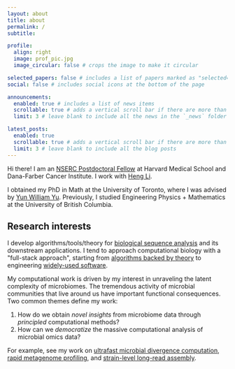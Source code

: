 ```yaml
---
layout: about
title: about
permalink: /
subtitle: 

profile:
  align: right
  image: prof_pic.jpg
  image_circular: false # crops the image to make it circular

selected_papers: false # includes a list of papers marked as "selected={true}"
social: false # includes social icons at the bottom of the page

announcements:
  enabled: true # includes a list of news items
  scrollable: true # adds a vertical scroll bar if there are more than 3 news items
  limit: 3 # leave blank to include all the news in the `_news` folder

latest_posts:
  enabled: true
  scrollable: true # adds a vertical scroll bar if there are more than 3 new posts items
  limit: 3 # leave blank to include all the blog posts
---
```


<p>
Hi there! I am an <a href="https://www.nserc-crsng.gc.ca/Students-Etudiants/PD-NP/cpra-bprc_eng.asp#a1">NSERC Postdoctoral Fellow</a> at Harvard Medical School and Dana-Farber Cancer Institute. I work with <a href="https://hlilab.github.io/">Heng Li</a>.
</p>

<p>
I obtained my PhD in Math at the University of Toronto, where I was advised by <a href="https://yunwilliamyu.net/content/">Yun William Yu</a>. Previously, I studied Engineering Physics + Mathematics at the University of British Columbia. 
</p>

## Research interests

<!------>

I develop algorithms/tools/theory for [biological sequence analysis](https://en.wikipedia.org/wiki/Sequence_analysis) and its downstream applications. I tend to approach computational biology with a "full-stack approach", starting from [algorithms backed by theory](https://www.genome.org/cgi/doi/10.1101/gr.277637.122) to engineering [widely-used software](https://github.com/bluenote-1577). 

My computational work is driven by my interest in unraveling the latent complexity of microbiomes. The tremendous activity of microbial communities that live around us have important functional consequences. Two common themes define my work:

1. How do we obtain _novel insights_ from microbiome data through _principled_ computational methods?
2. How can we _democratize_ the massive computational analysis of microbial omics data?

For example, see my work on [ultrafast microbial divergence computation](https://www.nature.com/articles/s41592-023-02018-3), [rapid metagenome profiling](https://doi.org/10.1038/s41587-024-02412-y), and [strain-level long-read assembly](https://myloasm-docs.github.io/). 


